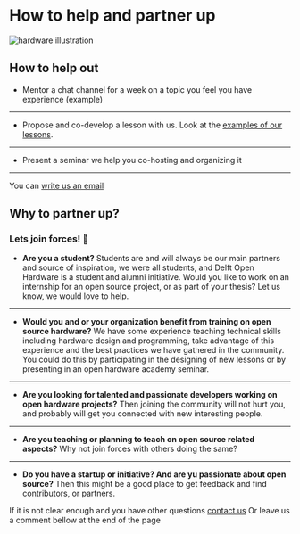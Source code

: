 # How to help and partner up
![hardware illustration](img/jpg/banner_01.jpg)
## How to help out
- Mentor a chat channel for a week on a topic you feel you have experience (example)
---
- Propose and co-develop a lesson with us. Look at the [examples of our lessons](./07_Sample_Lessons.md).
---
- Present a seminar we help you co-hosting and organizing it
---

You can [write us an email](./05_Organizers.md)

## Why to partner up?
### Lets join forces! 💪
- **Are you a student?** Students are and will always be our main partners and source of inspiration, we were all students, and Delft Open Hardware is a student and alumni initiative. Would you like to work on an internship for an open source project, or as part of your thesis? Let us know, we would love to help.

---
- **Would you and or your organization benefit from training on open source hardware?** We have some experience teaching technical skills including hardware design and programming, take advantage of this experience and the best practices we have gathered in the community. You could do this by participating in the designing of new lessons or by presenting in an open hardware academy seminar.
---

- **Are you looking for talented and passionate developers working on open hardware projects?** Then joining the community will not hurt you, and probably will get you connected with new interesting people.

---
- **Are you teaching or planning to teach on open source related aspects?** Why not join forces with others doing the same?

---
- **Do you have a startup or initiative? And are yu passionate about open source?** Then this might be a good place to get feedback and find contributors, or partners.

If it is not clear enough and you have other questions [contact us](./05_Organizers.md)
Or leave us a comment bellow at the end of the page